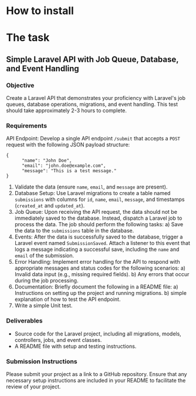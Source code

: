 # How to install



# The task

## Simple Laravel API with Job Queue, Database, and Event Handling

### Objective 

Create a Laravel API that demonstrates your proficiency with Laravel's job queues, database operations, migrations, and event handling. This test should take approximately 2-3 hours to complete.

### Requirements

API Endpoint: Develop a single API endpoint `/submit` that accepts a `POST` request with the following JSON payload structure:
```
{
      "name": "John Doe",
      "email": "john.doe@example.com",
      "message": "This is a test message."
}
```
1. Validate the data (ensure `name`, `email`, and `message` are present).
2. Database Setup: Use Laravel migrations to create a table named `submissions` with columns for `id`, `name`, `email`, `message`, and timestamps (`created_at` and `updated_at`).
3. Job Queue: Upon receiving the API request, the data should not be immediately saved to the database. Instead, dispatch a Laravel job to process the data. The job should perform the following tasks:
a) Save the data to the `submissions` table in the database.
4. Events: After the data is successfully saved to the database, trigger a Laravel event named `SubmissionSaved`. Attach a listener to this event that logs a message indicating a successful save, including the `name` and `email` of the submission.
5. Error Handling: Implement error handling for the API to respond with appropriate messages and status codes for the following scenarios:
a) Invalid data input (e.g., missing required fields).
b) Any errors that occur during the job processing.
6. Documentation: Briefly document the following in a README file:
a) Instructions on setting up the project and running migrations.
b) simple explanation of how to test the API endpoint.
7. Write a simple Unit test.

### Deliverables

 - Source code for the Laravel project, including all migrations, models, controllers, jobs, and event classes.
 - A README file with setup and testing instructions.

### Submission Instructions
 Please submit your project as a link to a GitHub repository. Ensure that any necessary setup instructions are included in your README to facilitate the review of your project.
